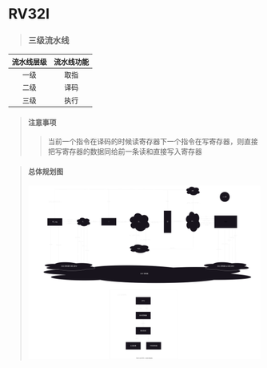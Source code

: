 # RV32I 

> ### 三级流水线 
|流水线层级|流水线功能|
|:----:  |:----:    |
|一级     |    取指  |
|二级     |    译码  |
|三级     |    执行  |
> #### 注意事项
>> 当前一个指令在译码的时候读寄存器下一个指令在写寄存器，则直接把写寄存器的数据同给前一条读和直接写入寄存器

> #### 总体规划图
> ![总体规划](./RTL_plan.drawio.svg)